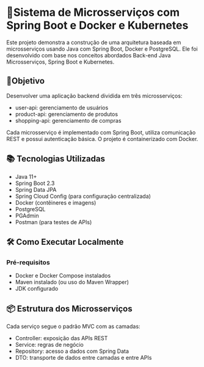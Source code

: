 # 🧩Sistema de Microsserviços com Spring Boot e Docker e Kubernetes

Este projeto demonstra a construção de uma arquitetura baseada em microsserviços usando Java com Spring Boot, Docker e PostgreSQL. Ele foi desenvolvido com base nos conceitos abordados Back-end Java Microsserviços, Spring Boot e Kubernetes.

## 🚀Objetivo
Desenvolver uma aplicação backend dividida em três microsserviços:
- user-api: gerenciamento de usuários
- product-api: gerenciamento de produtos
- shopping-api: gerenciamento de compras

Cada microsserviço é implementado com Spring Boot, utiliza comunicação REST e possui autenticação básica. O projeto é containerizado com Docker.

## 📚 Tecnologias Utilizadas
- Java 11+
- Spring Boot 2.3
- Spring Data JPA
- Spring Cloud Config (para configuração centralizada)
- Docker (contêineres e imagens)
- PostgreSQL
- PGAdmin
- Postman (para testes de APIs)

## 🛠️ Como Executar Localmente
### Pré-requisitos
- Docker e Docker Compose instalados
- Maven instalado (ou uso do Maven Wrapper)
- JDK configurado

## 📦 Estrutura dos Microsserviços
Cada serviço segue o padrão MVC com as camadas:
- Controller: exposição das APIs REST
- Service: regras de negócio
- Repository: acesso a dados com Spring Data
- DTO: transporte de dados entre camadas e entre APIs
